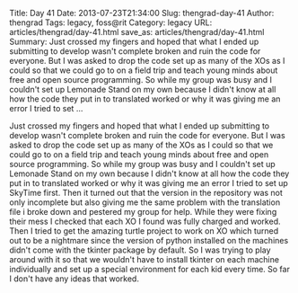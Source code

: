 Title: Day 41
Date: 2013-07-23T21:34:00
Slug: thengrad-day-41
Author: thengrad
Tags: legacy, foss@rit
Category: legacy
URL: articles/thengrad/day-41.html
save_as: articles/thengrad/day-41.html
Summary: Just crossed my fingers and hoped that what I ended up submitting to develop wasn't complete broken and ruin the code for everyone. But I was asked to drop the code set up as many of the XOs as I could so that we could go to on a field trip and teach young minds about free and open source programming. So while my group was busy and I couldn't set up Lemonade Stand on my own because I didn't know at all how the code they put in to translated worked or why it was giving me an error I tried to set  ... 

Just crossed my fingers and hoped that what I ended up submitting to develop
wasn't complete broken and ruin the code for everyone. But I was asked to drop
the code set up as many of the XOs as I could so that we could go to on a
field trip and teach young minds about free and open source programming. So
while my group was busy and I couldn't set up Lemonade Stand on my own because
I didn't know at all how the code they put in to translated worked or why it
was giving me an error I tried to set up SkyTime first. Then it turned out
that the version in the repository was not only incomplete but also giving me
the same problem with the translation file i broke down and pestered my group
for help. While they were fixing their mess I checked that each XO I found was
fully charged and worked. Then I tried to get the amazing turtle project to
work on XO which turned out to be a nightmare since the version of python
installed on the machines didn't come with the tkinter package by default. So
I was trying to play around with it so that we wouldn't have to install
tkinter on each machine individually and set up a special environment for each
kid every time. So far I don't have any ideas that worked.

